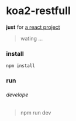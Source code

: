 # koa2-restfull

**just** for [a react project](https://github.com/luckcoding/react-webapp)

> wating ...

### install

	npm install

### run

###### develope

> npm run dev
